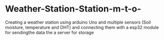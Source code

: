 # Weather-Station-Station-m-t-o-
Creating a weather station using arduino Uno and multiple sensors (Soil moisture, temperature and DHT) and connecting them with a esp32 module for sendingthe data the a server for storage
